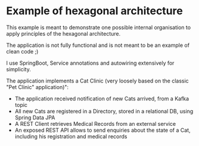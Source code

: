 # Example of hexagonal architecture

This example is meant to demonstrate one possible internal organisation to apply principles of the
hexagonal architecture.

The application is not fully functional and is not meant to be an example of clean code ;)

I use SpringBoot, Service annotations and autowiring extensively for simplicity.


The application implements a Cat Clinic (very loosely based on the classic "Pet Clinic" application)":
* The application received notification of new Cats arrived, from a Kafka topic
* All new Cats are registered in a Directory, stored in a relational DB, using Spring Data JPA
* A REST Client retrieves Medical Records from an external service
* An exposed REST API allows to send enquiries about the state of a Cat, including his registration and medical records